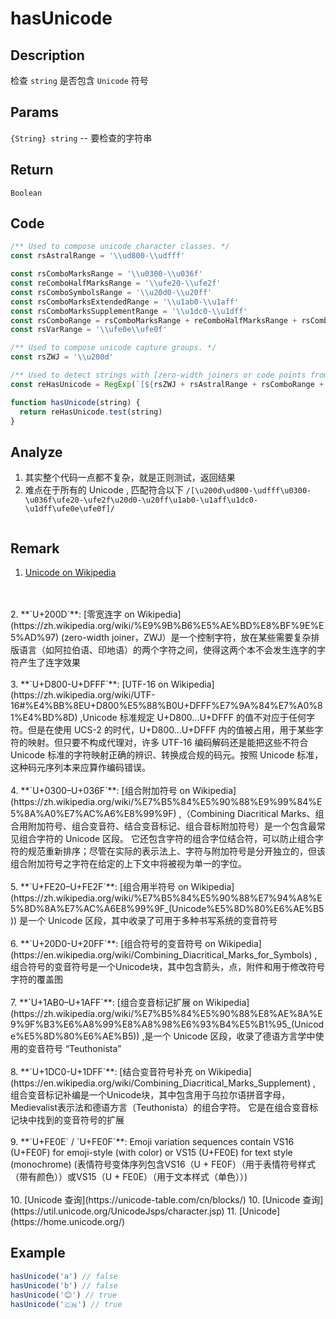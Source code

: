 # hasUnicode 

## Description 
检查 `string` 是否包含 `Unicode` 符号
## Params
`{String} string` -- 要检查的字符串
## Return
`Boolean`

## Code
```js
/** Used to compose unicode character classes. */
const rsAstralRange = '\\ud800-\\udfff'

const rsComboMarksRange = '\\u0300-\\u036f'
const reComboHalfMarksRange = '\\ufe20-\\ufe2f'
const rsComboSymbolsRange = '\\u20d0-\\u20ff'
const rsComboMarksExtendedRange = '\\u1ab0-\\u1aff'
const rsComboMarksSupplementRange = '\\u1dc0-\\u1dff'
const rsComboRange = rsComboMarksRange + reComboHalfMarksRange + rsComboSymbolsRange + rsComboMarksExtendedRange + rsComboMarksSupplementRange
const rsVarRange = '\\ufe0e\\ufe0f'

/** Used to compose unicode capture groups. */
const rsZWJ = '\\u200d'

/** Used to detect strings with [zero-width joiners or code points from the astral planes](http://eev.ee/blog/2015/09/12/dark-corners-of-unicode/). */
const reHasUnicode = RegExp(`[${rsZWJ + rsAstralRange + rsComboRange + rsVarRange}]`)

function hasUnicode(string) {
  return reHasUnicode.test(string)
}

```
## Analyze
1. 其实整个代码一点都不复杂，就是正则测试，返回结果
2. 难点在于所有的 Unicode , 匹配符合以下
`/[\u200d\ud800-\udfff\u0300-\u036f\ufe20-\ufe2f\u20d0-\u20ff\u1ab0-\u1aff\u1dc0-\u1dff\ufe0e\ufe0f]/`

<img  :src="$withBase('/assets/reg_hasUnicode_1.svg')" />

## Remark
1. [Unicode on Wikipedia](https://zh.wikipedia.org/wiki/Unicode)
<br/>
<br/>
2. **`U+200D`**: [零宽连字 on Wikipedia](https://zh.wikipedia.org/wiki/%E9%9B%B6%E5%AE%BD%E8%BF%9E%E5%AD%97) (zero-width
 joiner，ZWJ）是一个控制字符，放在某些需要复杂排版语言（如阿拉伯语、印地语）的两个字符之间，使得这两个本不会发生连字的字符产生了连字效果
 <br/>
 <br/>
3. **`U+D800-U+DFFF`**: [UTF-16 on Wikipedia](https://zh.wikipedia.org/wiki/UTF-16#%E4%BB%8EU+D800%E5%88%B0U+DFFF%E7%9A%84%E7%A0%81%E4%BD%8D) ,Unicode 标准规定 U+D800...U+DFFF 的值不对应于任何字符。但是在使用 UCS-2 的时代，U+D800...U+DFFF 内的值被占用，用于某些字符的映射。但只要不构成代理对，许多 UTF-16 编码解码还是能把这些不符合 Unicode 标准的字符映射正确的辨识、转换成合规的码元。按照 Unicode 标准，这种码元序列本来应算作编码错误。
<br/>
<br/>
4. **`U+0300–U+036F`**: [组合附加符号 on Wikipedia](https://zh.wikipedia.org/wiki/%E7%B5%84%E5%90%88%E9%99%84%E5%8A%A0%E7%AC%A6%E8%99%9F) ,（Combining Diacritical Marks、组合用附加符号、组合变音符、结合变音标记、组合音标附加符号）是一个包含最常见组合字符的 Unicode 区段。 它还包含字符的组合字位结合符，可以防止组合字符的规范重新排序；尽管在实际的表示法上、字符与附加符号是分开独立的，但该组合附加符号之字符在给定的上下文中将被视为单一的字位。
<br/>
<br/>
5. **`U+FE20–U+FE2F`**: [组合用半符号 on Wikipedia](https://zh.wikipedia.org/wiki/%E7%B5%84%E5%90%88%E7%94%A8%E5%8D%8A%E7%AC%A6E8%99%9F_(Unicode%E5%8D%80%E6%AE%B5)) 是一个 Unicode 区段，其中收录了可用于多种书写系统的变音符号
<br/>
<br/>
6. **`U+20D0-U+20FF`**: [组合符号的变音符号 on Wikipedia](https://en.wikipedia.org/wiki/Combining_Diacritical_Marks_for_Symbols) , 组合符号的变音符号是一个Unicode块，其中包含箭头，点，附件和用于修改符号字符的覆盖图
<br/>
<br/>
7. **`U+1AB0–U+1AFF`**: [组合变音标记扩展 on Wikipedia](https://zh.wikipedia.org/wiki/%E7%B5%84%E5%90%88%E8%AE%8A%E9%9F%B3%E6%A8%99%E8%A8%98%E6%93%B4%E5%B1%95_(Unicode%E5%8D%80%E6%AE%B5)) ,是一个 Unicode 区段，收录了德语方言学中使用的变音符号 “Teuthonista”
<br/>
<br/>
8. **`U+1DC0-U+1DFF`**: [结合变音符号补充 on Wikipedia](https://en.wikipedia.org/wiki/Combining_Diacritical_Marks_Supplement) , 组合变音标记补编是一个Unicode块，其中包含用于乌拉尔语拼音字母，Medievalist表示法和德语方言（Teuthonista）的组合字符。 它是在组合变音标记块中找到的变音符号的扩展
<br/>
<br/>
9. **`U+FE0E` / `U+FE0F`**: Emoji variation sequences contain VS16 (U+FE0F) for emoji-style (with color) or VS15 (U+FE0E) for text style (monochrome) (表情符号变体序列包含VS16（U + FE0F）（用于表情符号样式（带有颜色））或VS15（U + FE0E）（用于文本样式（单色））)
<br/>
<br/>
10. [Unicode 查询](https://unicode-table.com/cn/blocks/)
10. [Unicode 查询](https://util.unicode.org/UnicodeJsps/character.jsp)
11. [Unicode](https://home.unicode.org/)

## Example
```js
hasUnicode('a') // false
hasUnicode('b') // false
hasUnicode('😊') // true
hasUnicode('🇨🇳') // true
```
